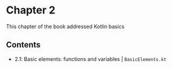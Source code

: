 # Chapter 2
This chapter of the book addressed Kotlin basics

## Contents
* 2.1: Basic elements: functions and variables | `BasicElements.kt`
